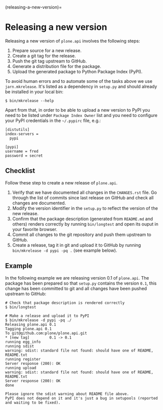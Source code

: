 (releasing-a-new-version)=

# Releasing a new version

Releasing a new version of `plone.api` involves the following steps:

1. Prepare source for a new release.
2. Create a git tag for the release.
3. Push the git tag upstream to GitHub.
4. Generate a distribution file for the package.
5. Upload the generated package to Python Package Index (PyPI).

To avoid human errors and to automate some of the tasks above we use `jarn.mkrelease`.
It's listed as a dependency in `setup.py` and should already be installed in your local bin:

```shell
$ bin/mkrelease --help
```

Apart from that, in order to be able to upload a new version to PyPI you need to be listed under `Package Index Owner` list and you need to configure your PyPI credentials in the `~/.pypirc` file, e.g.:

```
[distutils]
index-servers =
  pypi

[pypi]
username = fred
password = secret
```

## Checklist

Follow these step to create a new release of `plone.api`.

1. Verify that we have documented all changes in the `CHANGES.rst` file.
   Go through the list of commits since last release on GitHub and check all changes are documented.
2. Modify the version identifier in the `setup.py` to reflect the version of the new release.
3. Confirm that the package description (generated from `README.md` and others) renders correctly by running `bin/longtest` and open its ouput in your favorite browser.
4. Commit all changes to the git repository and push them upstream to GitHub.
5. Create a release, tag it in git and upload it to GitHub by running `bin/mkrelease -d pypi -pq .` (see example below).

## Example

In the following example we are releasing version 0.1 of `plone.api`.
The package has been prepared so that `setup.py` contains the version `0.1`,
this change has been committed to git and all changes have been pushed upstream to GitHub:

```shell
# Check that package description is rendered correctly
$ bin/longtest

# Make a release and upload it to PyPI
$ bin/mkrelease -d pypi -pq ./
Releasing plone.api 0.1
Tagging plone.api 0.1
To git@github.com:plone/plone.api.git
* [new tag]         0.1 -> 0.1
running egg_info
running sdist
warning: sdist: standard file not found: should have one of README, README.txt
running register
Server response (200): OK
running upload
warning: sdist: standard file not found: should have one of README, README.txt
Server response (200): OK
done
```

```{note}
Please ignore the sdist warning about README file above.
PyPI does not depend on it and it's just a bug in setupools (reported and waiting to be fixed).
```
